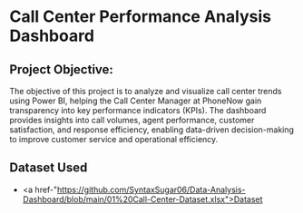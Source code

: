 # Call Center Performance Analysis Dashboard

## Project Objective:
The objective of this project is to analyze and visualize call center trends using Power BI, helping the Call Center Manager at PhoneNow gain transparency into key performance indicators (KPIs). The dashboard provides insights into call volumes, agent performance, customer satisfaction, and response efficiency, enabling data-driven decision-making to improve customer service and operational efficiency.
## Dataset Used
- <a href-"https://github.com/SyntaxSugar06/Data-Analysis-Dashboard/blob/main/01%20Call-Center-Dataset.xlsx">Dataset</a>
